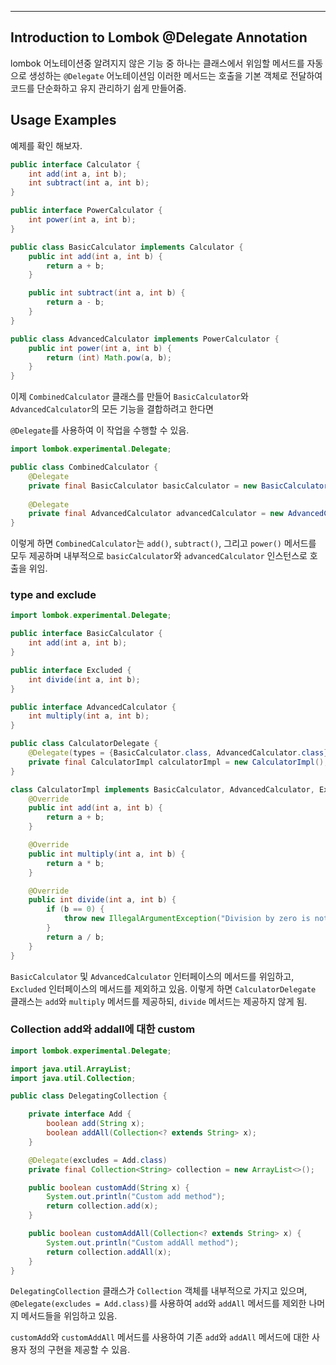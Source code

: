 ***

## Introduction to Lombok @Delegate Annotation

lombok 어노테이션중 알려지지 않은 기능 중 하나는 클래스에서 위임할 메서드를 자동으로 생성하는 `@Delegate` 어노테이션임 
이러한 메서드는 호출을 기본 객체로 전달하여 코드를 단순화하고 유지 관리하기 쉽게 만들어줌.

## Usage Examples

예제를 확인 해보자.

```java
public interface Calculator {    
	int add(int a, int b); 
    int subtract(int a, int b);
}  

public interface PowerCalculator {
    int power(int a, int b);
}

public class BasicCalculator implements Calculator {     
	public int add(int a, int b) {         
		return a + b;     
	}

    public int subtract(int a, int b) {
        return a - b;
    } 
}

public class AdvancedCalculator implements PowerCalculator {
    public int power(int a, int b) {
        return (int) Math.pow(a, b);
    }
}

```


이제 `CombinedCalculator` 클래스를 만들어 `BasicCalculator`와 `AdvancedCalculator`의 모든 기능을 결합하려고 한다면 

`@Delegate`를 사용하여 이 작업을 수행할 수 있음.

```java
import lombok.experimental.Delegate;  

public class CombinedCalculator {     
	@Delegate     
	private final BasicCalculator basicCalculator = new BasicCalculator(); 
	
	@Delegate
    private final AdvancedCalculator advancedCalculator = new AdvancedCalculator();
}

```

이렇게 하면 `CombinedCalculator`는 `add()`, `subtract()`, 그리고 `power()` 메서드를 모두 제공하며 내부적으로 `basicCalculator`와 `advancedCalculator` 인스턴스로 호출을 위임.

### type and exclude

```java
import lombok.experimental.Delegate;

public interface BasicCalculator {
    int add(int a, int b);
}

public interface Excluded {
    int divide(int a, int b);
}

public interface AdvancedCalculator {
    int multiply(int a, int b);
}

public class CalculatorDelegate {
    @Delegate(types = {BasicCalculator.class, AdvancedCalculator.class}, excludes = Excluded.class)
    private final CalculatorImpl calculatorImpl = new CalculatorImpl();
}

class CalculatorImpl implements BasicCalculator, AdvancedCalculator, Excluded {
    @Override
    public int add(int a, int b) {
        return a + b;
    }

    @Override
    public int multiply(int a, int b) {
        return a * b;
    }

    @Override
    public int divide(int a, int b) {
        if (b == 0) {
            throw new IllegalArgumentException("Division by zero is not allowed.");
        }
        return a / b;
    }
}

```


`BasicCalculator` 및 `AdvancedCalculator` 인터페이스의 메서드를 위임하고, `Excluded` 인터페이스의 메서드를 제외하고 있음. 
이렇게 하면 `CalculatorDelegate` 클래스는 `add`와 `multiply` 메서드를 제공하되, `divide` 메서드는 제공하지 않게 됨.

### Collection add와 addall에 대한 custom

```java
import lombok.experimental.Delegate;

import java.util.ArrayList;
import java.util.Collection;

public class DelegatingCollection {

    private interface Add {
        boolean add(String x);
        boolean addAll(Collection<? extends String> x);
    }

    @Delegate(excludes = Add.class)
    private final Collection<String> collection = new ArrayList<>();

    public boolean customAdd(String x) {
        System.out.println("Custom add method");
        return collection.add(x);
    }

    public boolean customAddAll(Collection<? extends String> x) {
        System.out.println("Custom addAll method");
        return collection.addAll(x);
    }
}

```

`DelegatingCollection` 클래스가 `Collection` 객체를 내부적으로 가지고 있으며, `@Delegate(excludes = Add.class)`를 사용하여 `add`와 `addAll` 메서드를 제외한 나머지 메서드들을 위임하고 있음. 

`customAdd`와 `customAddAll` 메서드를 사용하여 기존 `add`와 `addAll` 메서드에 대한 사용자 정의 구현을 제공할 수 있음.
